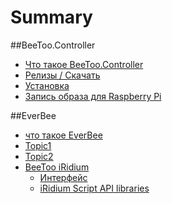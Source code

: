 # Summary

##BeeToo.Controller
- [Что такое BeeToo.Controller](beetoo-controller/README.md)
- [Релизы / Скачать](beetoo-controller/releases.md)
- [Установка](beetoo-controller/install.md)
- [Запись образа для Raspberry Pi](beetoo-controller/howto-burn.md.md)

##EverBee
- [что такое EverBee](everbee/README.md)
- [Topic1](everbee/README.md)
- [Topic2](everbee/README.md)
- [BeeToo iRidium](beetoo-iridium/README.md)
    - [Интерфейс](beetoo-iridium/iface/README.md)
    - [iRidium Script API libraries](beetoo-iridium/isa/README.md)